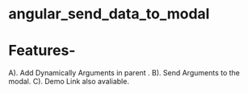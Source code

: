 # angular_send_data_to_modal
# Features-
  A). Add Dynamically Arguments in parent .
  B). Send Arguments to the modal.
  C). Demo Link also avaliable.

